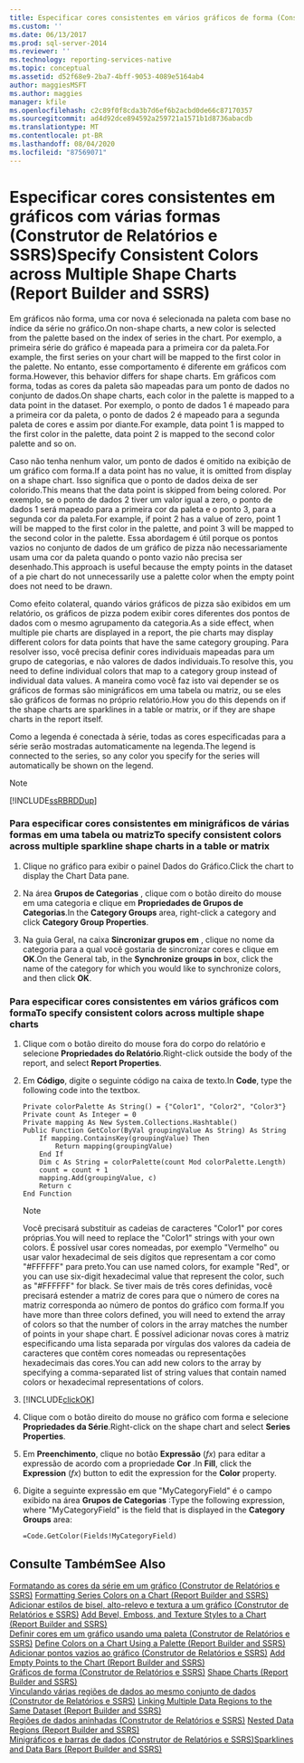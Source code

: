 ```yaml
---
title: Especificar cores consistentes em vários gráficos de forma (Construtor de Relatórios e SSRS) | Microsoft Docs
ms.custom: ''
ms.date: 06/13/2017
ms.prod: sql-server-2014
ms.reviewer: ''
ms.technology: reporting-services-native
ms.topic: conceptual
ms.assetid: d52f68e9-2ba7-4bff-9053-4089e5164ab4
author: maggiesMSFT
ms.author: maggies
manager: kfile
ms.openlocfilehash: c2c89f0f8cda3b7d6ef6b2acbd0de66c87170357
ms.sourcegitcommit: ad4d92dce894592a259721a1571b1d8736abacdb
ms.translationtype: MT
ms.contentlocale: pt-BR
ms.lasthandoff: 08/04/2020
ms.locfileid: "87569071"
---
```

# <a name="specify-consistent-colors-across-multiple-shape-charts-report-builder-and-ssrs"></a><span data-ttu-id="423ca-102">Especificar cores consistentes em gráficos com várias formas (Construtor de Relatórios e SSRS)</span><span class="sxs-lookup"><span data-stu-id="423ca-102">Specify Consistent Colors across Multiple Shape Charts (Report Builder and SSRS)</span></span>
  <span data-ttu-id="423ca-103">Em gráficos não forma, uma cor nova é selecionada na paleta com base no índice da série no gráfico.</span><span class="sxs-lookup"><span data-stu-id="423ca-103">On non-shape charts, a new color is selected from the palette based on the index of series in the chart.</span></span> <span data-ttu-id="423ca-104">Por exemplo, a primeira série do gráfico é mapeada para a primeira cor da paleta.</span><span class="sxs-lookup"><span data-stu-id="423ca-104">For example, the first series on your chart will be mapped to the first color in the palette.</span></span> <span data-ttu-id="423ca-105">No entanto, esse comportamento é diferente em gráficos com forma.</span><span class="sxs-lookup"><span data-stu-id="423ca-105">However, this behavior differs for shape charts.</span></span> <span data-ttu-id="423ca-106">Em gráficos com forma, todas as cores da paleta são mapeadas para um ponto de dados no conjunto de dados.</span><span class="sxs-lookup"><span data-stu-id="423ca-106">On shape charts, each color in the palette is mapped to a data point in the dataset.</span></span> <span data-ttu-id="423ca-107">Por exemplo, o ponto de dados 1 é mapeado para a primeira cor da paleta, o ponto de dados 2 é mapeado para a segunda paleta de cores e assim por diante.</span><span class="sxs-lookup"><span data-stu-id="423ca-107">For example, data point 1 is mapped to the first color in the palette, data point 2 is mapped to the second color palette and so on.</span></span>  
  
 <span data-ttu-id="423ca-108">Caso não tenha nenhum valor, um ponto de dados é omitido na exibição de um gráfico com forma.</span><span class="sxs-lookup"><span data-stu-id="423ca-108">If a data point has no value, it is omitted from display on a shape chart.</span></span> <span data-ttu-id="423ca-109">Isso significa que o ponto de dados deixa de ser colorido.</span><span class="sxs-lookup"><span data-stu-id="423ca-109">This means that the data point is skipped from being colored.</span></span> <span data-ttu-id="423ca-110">Por exemplo, se o ponto de dados 2 tiver um valor igual a zero, o ponto de dados 1 será mapeado para a primeira cor da paleta e o ponto 3, para a segunda cor da paleta.</span><span class="sxs-lookup"><span data-stu-id="423ca-110">For example, if point 2 has a value of zero, point 1 will be mapped to the first color in the palette, and point 3 will be mapped to the second color in the palette.</span></span> <span data-ttu-id="423ca-111">Essa abordagem é útil porque os pontos vazios no conjunto de dados de um gráfico de pizza não necessariamente usam uma cor da paleta quando o ponto vazio não precisa ser desenhado.</span><span class="sxs-lookup"><span data-stu-id="423ca-111">This approach is useful because the empty points in the dataset of a pie chart do not unnecessarily use a palette color when the empty point does not need to be drawn.</span></span>  
  
 <span data-ttu-id="423ca-112">Como efeito colateral, quando vários gráficos de pizza são exibidos em um relatório, os gráficos de pizza podem exibir cores diferentes dos pontos de dados com o mesmo agrupamento da categoria.</span><span class="sxs-lookup"><span data-stu-id="423ca-112">As a side effect, when multiple pie charts are displayed in a report, the pie charts may display different colors for data points that have the same category grouping.</span></span> <span data-ttu-id="423ca-113">Para resolver isso, você precisa definir cores individuais mapeadas para um grupo de categorias, e não valores de dados individuais.</span><span class="sxs-lookup"><span data-stu-id="423ca-113">To resolve this, you need to define individual colors that map to a category group instead of individual data values.</span></span> <span data-ttu-id="423ca-114">A maneira como você faz isto vai depender se os gráficos de formas são minigráficos em uma tabela ou matriz, ou se eles são gráficos de formas no próprio relatório.</span><span class="sxs-lookup"><span data-stu-id="423ca-114">How you do this depends on if the shape charts are sparklines in a table or matrix, or if they are shape charts in the report itself.</span></span>  
  
 <span data-ttu-id="423ca-115">Como a legenda é conectada à série, todas as cores especificadas para a série serão mostradas automaticamente na legenda.</span><span class="sxs-lookup"><span data-stu-id="423ca-115">The legend is connected to the series, so any color you specify for the series will automatically be shown on the legend.</span></span>  
  
> [!NOTE]  
>  [!INCLUDE[ssRBRDDup](../../includes/ssrbrddup-md.md)]  
  
### <a name="to-specify-consistent-colors-across-multiple-sparkline-shape-charts-in-a-table-or-matrix"></a><span data-ttu-id="423ca-116">Para especificar cores consistentes em minigráficos de várias formas em uma tabela ou matriz</span><span class="sxs-lookup"><span data-stu-id="423ca-116">To specify consistent colors across multiple sparkline shape charts in a table or matrix</span></span>  
  
1.  <span data-ttu-id="423ca-117">Clique no gráfico para exibir o painel Dados do Gráfico.</span><span class="sxs-lookup"><span data-stu-id="423ca-117">Click the chart to display the Chart Data pane.</span></span>  
  
2.  <span data-ttu-id="423ca-118">Na área **Grupos de Categorias** , clique com o botão direito do mouse em uma categoria e clique em **Propriedades de Grupos de Categorias**.</span><span class="sxs-lookup"><span data-stu-id="423ca-118">In the **Category Groups** area, right-click a category and click **Category Group Properties**.</span></span>  
  
3.  <span data-ttu-id="423ca-119">Na guia Geral, na caixa **Sincronizar grupos em** , clique no nome da categoria para a qual você gostaria de sincronizar cores e clique em **OK**.</span><span class="sxs-lookup"><span data-stu-id="423ca-119">On the General tab, in the **Synchronize groups in** box, click the name of the category for which you would like to synchronize colors, and then click **OK**.</span></span>  
  
### <a name="to-specify-consistent-colors-across-multiple-shape-charts"></a><span data-ttu-id="423ca-120">Para especificar cores consistentes em vários gráficos com forma</span><span class="sxs-lookup"><span data-stu-id="423ca-120">To specify consistent colors across multiple shape charts</span></span>  
  
1.  <span data-ttu-id="423ca-121">Clique com o botão direito do mouse fora do corpo do relatório e selecione **Propriedades do Relatório**.</span><span class="sxs-lookup"><span data-stu-id="423ca-121">Right-click outside the body of the report, and select **Report Properties**.</span></span>  
  
2.  <span data-ttu-id="423ca-122">Em **Código**, digite o seguinte código na caixa de texto.</span><span class="sxs-lookup"><span data-stu-id="423ca-122">In **Code**, type the following code into the textbox.</span></span>  
  
    ```  
    Private colorPalette As String() = {"Color1", "Color2", "Color3"}  
    Private count As Integer = 0  
    Private mapping As New System.Collections.Hashtable()  
    Public Function GetColor(ByVal groupingValue As String) As String  
        If mapping.ContainsKey(groupingValue) Then  
            Return mapping(groupingValue)  
        End If  
        Dim c As String = colorPalette(count Mod colorPalette.Length)  
        count = count + 1  
        mapping.Add(groupingValue, c)  
        Return c  
    End Function  
    ```  
  
    > [!NOTE]  
    >  <span data-ttu-id="423ca-123">Você precisará substituir as cadeias de caracteres "Color1" por cores próprias.</span><span class="sxs-lookup"><span data-stu-id="423ca-123">You will need to replace the "Color1" strings with your own colors.</span></span> <span data-ttu-id="423ca-124">É possível usar cores nomeadas, por exemplo "Vermelho" ou usar valor hexadecimal de seis dígitos que representam a cor como "#FFFFFF" para preto.</span><span class="sxs-lookup"><span data-stu-id="423ca-124">You can use named colors, for example "Red", or you can use six-digit hexadecimal value that represent the color, such as "#FFFFFF" for black.</span></span> <span data-ttu-id="423ca-125">Se tiver mais de três cores definidas, você precisará estender a matriz de cores para que o número de cores na matriz corresponda ao número de pontos do gráfico com forma.</span><span class="sxs-lookup"><span data-stu-id="423ca-125">If you have more than three colors defined, you will need to extend the array of colors so that the number of colors in the array matches the number of points in your shape chart.</span></span> <span data-ttu-id="423ca-126">É possível adicionar novas cores à matriz especificando uma lista separada por vírgulas dos valores da cadeia de caracteres que contêm cores nomeadas ou representações hexadecimais das cores.</span><span class="sxs-lookup"><span data-stu-id="423ca-126">You can add new colors to the array by specifying a comma-separated list of string values that contain named colors or hexadecimal representations of colors.</span></span>  
  
3.  [!INCLUDE[clickOK](../../includes/clickok-md.md)]  
  
4.  <span data-ttu-id="423ca-127">Clique com o botão direito do mouse no gráfico com forma e selecione **Propriedades da Série**.</span><span class="sxs-lookup"><span data-stu-id="423ca-127">Right-click on the shape chart and select **Series Properties**.</span></span>  
  
5.  <span data-ttu-id="423ca-128">Em **Preenchimento**, clique no botão **Expressão** (*fx*) para editar a expressão de acordo com a propriedade **Cor** .</span><span class="sxs-lookup"><span data-stu-id="423ca-128">In **Fill**, click the **Expression** (*fx*) button to edit the expression for the **Color** property.</span></span>  
  
6.  <span data-ttu-id="423ca-129">Digite a seguinte expressão em que "MyCategoryField" é o campo exibido na área **Grupos de Categorias** :</span><span class="sxs-lookup"><span data-stu-id="423ca-129">Type the following expression, where "MyCategoryField" is the field that is displayed in the **Category Groups** area:</span></span>  
  
    ```  
    =Code.GetColor(Fields!MyCategoryField)  
    ```  
  
## <a name="see-also"></a><span data-ttu-id="423ca-130">Consulte Também</span><span class="sxs-lookup"><span data-stu-id="423ca-130">See Also</span></span>  
 <span data-ttu-id="423ca-131">[Formatando as cores da série em um gráfico &#40;Construtor de Relatórios e SSRS&#41;](formatting-series-colors-on-a-chart-report-builder-and-ssrs.md) </span><span class="sxs-lookup"><span data-stu-id="423ca-131">[Formatting Series Colors on a Chart &#40;Report Builder and SSRS&#41;](formatting-series-colors-on-a-chart-report-builder-and-ssrs.md) </span></span>  
 <span data-ttu-id="423ca-132">[Adicionar estilos de bisel, alto-relevo e textura a um gráfico &#40;Construtor de Relatórios e SSRS&#41;](chart-effects-add-bevel-emboss-or-texture-report-builder.md) </span><span class="sxs-lookup"><span data-stu-id="423ca-132">[Add Bevel, Emboss, and Texture Styles to a Chart &#40;Report Builder and SSRS&#41;](chart-effects-add-bevel-emboss-or-texture-report-builder.md) </span></span>  
 <span data-ttu-id="423ca-133">[Definir cores em um gráfico usando uma paleta &#40;Construtor de Relatórios e SSRS&#41;](define-colors-on-a-chart-using-a-palette-report-builder-and-ssrs.md) </span><span class="sxs-lookup"><span data-stu-id="423ca-133">[Define Colors on a Chart Using a Palette &#40;Report Builder and SSRS&#41;](define-colors-on-a-chart-using-a-palette-report-builder-and-ssrs.md) </span></span>  
 <span data-ttu-id="423ca-134">[Adicionar pontos vazios ao gráfico &#40;Construtor de Relatórios e SSRS&#41;](add-empty-points-to-a-chart-report-builder-and-ssrs.md) </span><span class="sxs-lookup"><span data-stu-id="423ca-134">[Add Empty Points to the Chart &#40;Report Builder and SSRS&#41;](add-empty-points-to-a-chart-report-builder-and-ssrs.md) </span></span>  
 <span data-ttu-id="423ca-135">[Gráficos de forma &#40;Construtor de Relatórios e SSRS&#41;](charts-report-builder-and-ssrs.md) </span><span class="sxs-lookup"><span data-stu-id="423ca-135">[Shape Charts &#40;Report Builder and SSRS&#41;](charts-report-builder-and-ssrs.md) </span></span>  
 <span data-ttu-id="423ca-136">[Vinculando várias regiões de dados ao mesmo conjunto de dados &#40;Construtor de Relatórios e SSRS&#41;](linking-multiple-data-regions-to-the-same-dataset-report-builder-and-ssrs.md) </span><span class="sxs-lookup"><span data-stu-id="423ca-136">[Linking Multiple Data Regions to the Same Dataset &#40;Report Builder and SSRS&#41;](linking-multiple-data-regions-to-the-same-dataset-report-builder-and-ssrs.md) </span></span>  
 <span data-ttu-id="423ca-137">[Regiões de dados aninhadas &#40;Construtor de Relatórios e SSRS&#41;](nested-data-regions-report-builder-and-ssrs.md) </span><span class="sxs-lookup"><span data-stu-id="423ca-137">[Nested Data Regions &#40;Report Builder and SSRS&#41;](nested-data-regions-report-builder-and-ssrs.md) </span></span>  
 [<span data-ttu-id="423ca-138">Minigráficos e barras de dados &#40;Construtor de Relatórios e SSRS&#41;</span><span class="sxs-lookup"><span data-stu-id="423ca-138">Sparklines and Data Bars &#40;Report Builder and SSRS&#41;</span></span>](sparklines-and-data-bars-report-builder-and-ssrs.md)  
  
  
